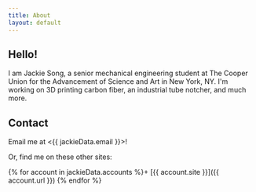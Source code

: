 ```yaml
---
title: About
layout: default
---
```


<!-- {% assign jackieData = site.data.jackie %} -->

## Hello!

I am Jackie Song, a senior mechanical engineering student at The Cooper Union for the Advancement of Science and Art in New York, NY. I'm working on 3D printing carbon fiber, an industrial tube notcher, and much more. 

## Contact

Email me at <{{ jackieData.email }}>! 

Or, find me on these other sites: 	

{% for account in jackieData.accounts %}+ [{{ account.site }}]({{ account.url }})
{% endfor %}
